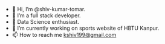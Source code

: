 - 👋 Hi, I’m @shiv-kumar-tomar.
- 👀 I’m a full stack developer.
- 👀 Data Science enthusiast. 
- 🌱 I’m currently working on sports website of HBTU Kanpur.
- 📫 How to reach me kshiv199@gmail.com

<!---
shiv-kumar-tomar/shiv-kumar-tomar is a ✨ special ✨ repository because its `README.md` (this file) appears on your GitHub profile.
You can click the Preview link to take a look at your changes.
--->

